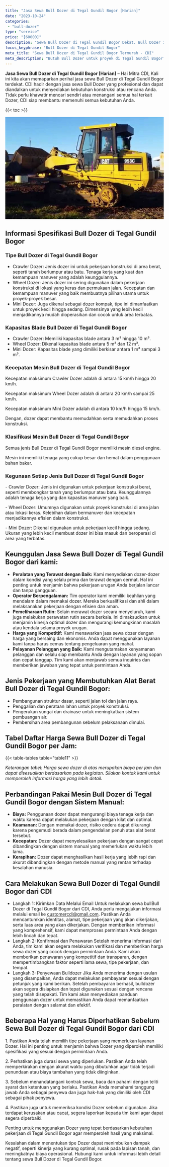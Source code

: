 ```yaml
---
title: "Jasa Sewa Bull Dozer di Tegal Gundil Bogor [Harian]"
date: "2023-10-24"
categories:
 - "bull-dozer"
type: "service"
price: "[60000]"
description: "Sewa Bull Dozer di Tegal Gundil Bogor Dekat. Bull Dozer ini merupakan pilihan tepat dalam proyek pembangunan sebagai alat berat handal dan andal. Hubungi kami untuk informasi lebih detail."
focus_keyphrase: "Bull Dozer di Tegal Gundil Bogor"
meta_title: "Sewa Bull Dozer di Tegal Gundil Bogor Termurah - CDI"
meta_description: "Butuh Bull Dozer untuk proyek di Tegal Gundil Bogor? Kami adalah solusi tepat dengan penawaran terbaik. Dapatkan penawaran sekarang."
---
```


**Jasa Sewa Bull Dozer di Tegal Gundil Bogor [Harian]** – Hai Mitra CDI, Kali ini kita akan memaparkan perihal jasa sewa Bull Dozer di Tegal Gundil Bogor terdekat. CDI hadir dengan jasa sewa Bull Dozer yang profesional dan dapat diandalkan untuk menyediakan kebutuhan konstruksi atau rencana Anda. Tidak perlu khawatir mencari sendiri atau menangani semua hal terkait Dozer, CDI siap membantu memenuhi semua kebutuhan Anda.

{{< toc >}}

![Jasa Sewa Bull Dozer di Tegal Gundil Bogor [Harian]](/images/bull-dozer/bull-dozer-30.jpg)

## Informasi Spesifikasi Bull Dozer di Tegal Gundil Bogor

### Tipe Bull Dozer di Tegal Gundil Bogor

*   Crawler Dozer: Jenis dozer ini untuk pekerjaan konstruksi di area berat, seperti tanah berlumpur atau batu. Tenaga kerja yang kuat dan kemampuan manuver yang adalah keunggulannya.
*   Wheel Dozer: Jenis dozer ini sering digunakan dalam pekerjaan konstruksi di lokasi yang keras dan permukaan jalan. Kecepatan dan kemampuan manuver yang baik membuatnya pilihan utama untuk proyek-proyek besar.
*   Mini Dozer: Juga dikenal sebagai dozer kompak, tipe ini dimanfaatkan untuk proyek kecil hingga sedang. Dimensinya yang lebih kecil menjadikannya mudah dioperasikan dan cocok untuk area terbatas.

### Kapasitas Blade Bull Dozer di Tegal Gundil Bogor

*   Crawler Dozer: Memiliki kapasitas blade antara 3 m³ hingga 10 m³.
*   Wheel Dozer: Dikenal kapasitas blade antara 5 m³ dan 12 m³.
*   Mini Dozer: Kapasitas blade yang dimiliki berkisar antara 1 m³ sampai 3 m³.

### Kecepatan Mesin Bull Dozer di Tegal Gundil Bogor

Kecepatan maksimum Crawler Dozer adalah di antara 15 km/h hingga 20 km/h.

Kecepatan maksimum Wheel Dozer adalah di antara 20 km/h sampai 25 km/h.

Kecepatan maksimum Mini Dozer adalah di antara 10 km/h hingga 15 km/h.

Dengan, dozer dapat membantu memudahkan serta memudahkan proses konstruksi.

### Klasifikasi Mesin Bull Dozer di Tegal Gundil Bogor

Semua jenis Bull Dozer di Tegal Gundil Bogor memiliki mesin diesel engine.

Mesin ini memiliki tenaga yang cukup besar dan hemat dalam penggunaan bahan bakar.

### Kegunaan Setiap Jenis Bull Dozer di Tegal Gundil Bogor

\- Crawler Dozer: Jenis ini digunakan untuk pekerjaan konstruksi berat, seperti membongkar tanah yang berlumpur atau batu. Keunggulannya adalah tenaga kerja yang dan kapasitas manuver yang baik.

\- Wheel Dozer: Umumnya digunakan untuk proyek konstruksi di area jalan atau lokasi keras. Kelebihan dalam bermanuver dan kecepatan menjadikannya efisien dalam konstruksi.

\- Mini Dozer: Dikenal digunakan untuk pekerjaan kecil hingga sedang. Ukuran yang lebih kecil membuat dozer ini bisa masuk dan beroperasi di area yang terbatas.

## Keunggulan Jasa Sewa Bull Dozer di Tegal Gundil Bogor dari kami:

*   **Peralatan yang Terawat dengan Baik:** Kami menyediakan dozer-dozer dalam kondisi yang selalu prima dan terawat dengan cermat. Hal ini penting untuk menjamin bahwa pekerjaan urugan Anda berjalan lancar dan tanpa gangguan.
*   **Operator Berpengalaman:** Tim operator kami memiliki keahlian yang mendalam dalam memakai dozer. Mereka berkualifikasi dan ahli dalam melaksanakan pekerjaan dengan efisien dan aman.
*   **Pemeliharaan Rutin:** Selain merawat dozer secara menyeluruh, kami juga melakukan perawatan rutin secara berkala. Ini dimaksudkan untuk menjamin kinerja optimal dozer dan mengurangi kemungkinan masalah atau kendala selama proyek urugan.
*   **Harga yang Kompetitif:** Kami menawarkan jasa sewa dozer dengan harga yang bersaing dan ekonomis. Anda dapat menggunakan layanan kami tanpa harus cemas tentang pengeluaran yang mahal.
*   **Pelayanan Pelanggan yang Baik:** Kami mengutamakan kenyamanan pelanggan dan selalu siap membantu Anda dengan layanan yang sopan dan cepat tanggap. Tim kami akan menjawab semua inquiries dan memberikan jawaban yang tepat untuk permintaan Anda.

## Jenis Pekerjaan yang Membutuhkan Alat Berat Bull Dozer di Tegal Gundil Bogor:

*   Pembangunan struktur dasar, seperti jalan tol dan jalan raya.
*   Penggalian dan perataan lahan untuk proyek konstruksi.
*   Pengerukan sungai dan drainase untuk meningkatkan sistem pembuangan air.
*   Pembersihan area pembangunan sebelum pelaksanaan dimulai.

## Tabel Daftar Harga Sewa Bull Dozer di Tegal Gundil Bogor per Jam:

{{< table-tables table="table11" >}}

_Keterangan tabel: Harga sewa dozer di atas merupakan biaya per jam dan dapat disesuaikan berdasarkan pada kegiatan. Silakan kontak kami untuk memperoleh informasi harga yang lebih detail._

## Perbandingan Pakai Mesin Bull Dozer di Tegal Gundil Bogor dengan Sistem Manual:

*   **Biaya:** Penggunaan dozer dapat mengurangi biaya tenaga kerja dan waktu karena dapat melakukan pekerjaan dengan kilat dan optimal.
*   **Keamanan:** Dengan memakai dozer, risiko cedera dapat dikurangi karena pengemudi berada dalam pengendalian penuh atas alat berat tersebut.
*   **Kecepatan:** Dozer dapat menyelesaikan pekerjaan dengan sangat cepat dibandingkan dengan sistem manual yang memerlukan waktu lebih lama.
*   **Kerapihan:** Dozer dapat menghasilkan hasil kerja yang lebih rapi dan akurat dibandingkan dengan metode manual yang rentan terhadap kesalahan manusia.

## Cara Melakukan Sewa Bull Dozer di Tegal Gundil Bogor dari CDI

*   Langkah 1: Kirimkan Data Melalui Email
Untuk melakukan sewa bullBull Dozer di Tegal Gundil Bogor dari CDI, Anda perlu mengajukan informasi melalui email ke customercdi@gmail.com. Pastikan Anda mencantumkan identitas, alamat, tipe pekerjaan yang akan dikerjakan, serta luas area yang akan dikerjakan. Dengan memberikan informasi yang komprehensif, kami dapat memproses permintaan Anda dengan lebih lincah dan tepat.
*   Langkah 2: Konfirmasi dan Penawaran
Setelah menerima informasi dari Anda, tim kami akan segera melakukan verifikasi dan memberikan harga sewa dozer yang cocok dengan permintaan Anda. Kami akan memberikan penawaran yang kompetitif dan transparan, dengan mempertimbangkan faktor seperti lama sewa, tipe pekerjaan, dan tempat.
*   Langkah 3: Penyewaan Bulldozer
Jika Anda menerima dengan usulan yang disampaikan, Anda dapat melakukan pembayaran sesuai dengan petunjuk yang kami berikan. Setelah pembayaran berhasil, bulldozer akan segera disiapkan dan tepat digunakan sesuai dengan rencana yang telah disepakati. Tim kami akan menyediakan panduan penggunaan dozer untuk memastikan Anda dapat memanfaatkan peralatan dengan selamat dan efektif.

## Beberapa Hal yang Harus Diperhatikan Sebelum Sewa Bull Dozer di Tegal Gundil Bogor dari CDI

1\.  Pastikan Anda telah memilih tipe pekerjaan yang memerlukan layanan Dozer. Hal ini penting untuk menjamin bahwa Dozer yang diperoleh memiliki spesifikasi yang sesuai dengan permintaan Anda.

2\.  Perhatikan juga durasi sewa yang diperlukan. Pastikan Anda telah memperkirakan dengan akurat waktu yang dibutuhkan agar tidak terjadi penundaan atau biaya tambahan yang tidak diinginkan.

3\.  Sebelum menandatangani kontrak sewa, baca dan pahami dengan teliti syarat dan ketentuan yang berlaku. Pastikan Anda memahami tanggung jawab Anda sebagai penyewa dan juga hak-hak yang dimiliki oleh CDI sebagai pihak penyewa.

4\.  Pastikan juga untuk memeriksa kondisi Dozer sebelum digunakan. Jika terdapat kerusakan atau cacat, segera laporkan kepada tim kami agar dapat segera diperbaiki.

Penting untuk menggunakan Dozer yang tepat berdasarkan kebutuhan pekerjaan di Tegal Gundil Bogor agar memperoleh hasil yang maksimal.

Kesalahan dalam menentukan tipe Dozer dapat menimbulkan dampak negatif, seperti kinerja yang kurang optimal, rusak pada lapisan tanah, dan meningkatnya biaya operasional. Hubungi kami untuk informasi lebih detail tentang sewa Bull Dozer di Tegal Gundil Bogor.